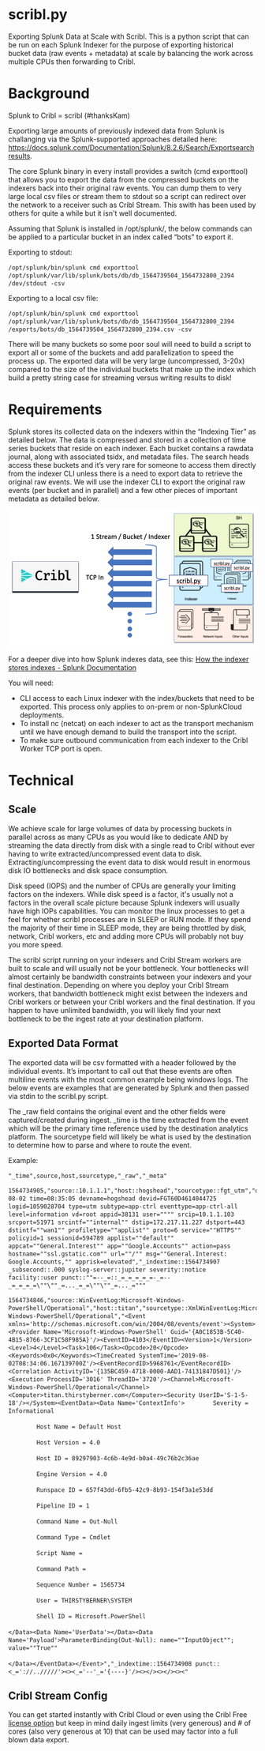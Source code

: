 # scribl.py
Exporting Splunk Data at Scale with Scribl.  This is a python script that can be run on each Splunk Indexer for the purpose of exporting historical bucket data (raw events + metadata) at scale by balancing the work across multiple CPUs then forwarding to Cribl.

# Background
Splunk to Cribl = scribl (#thanksKam)

Exporting large amounts of previously indexed data from Splunk is challanging via the Splunk-supported approaches detailed here:  https://docs.splunk.com/Documentation/Splunk/8.2.6/Search/Exportsearchresults.

The core Splunk binary in every install provides a switch (cmd exporttool) that allows you to export the data from the compressed buckets on the indexers back into their original raw events.  You can dump them to very large local csv files or stream them to stdout so a script can redirect over the network to a receiver such as Cribl Stream.  This swith has been used by others for quite a while but it isn't well documented.  

Assuming that Splunk is installed in /opt/splunk/, the below commands can be applied to a particular bucket in an index called “bots” to export it. 

Exporting to stdout:
```
/opt/splunk/bin/splunk cmd exporttool /opt/splunk/var/lib/splunk/bots/db/db_1564739504_1564732800_2394 /dev/stdout -csv
```

Exporting to a local csv file:
```
/opt/splunk/bin/splunk cmd exporttool /opt/splunk/var/lib/splunk/bots/db/db_1564739504_1564732800_2394 /exports/bots/db_1564739504_1564732800_2394.csv -csv
```

There will be many buckets so some poor soul will need to build a script to export all or some of the buckets and add parallelization to speed the process up.  The exported data will be very large (uncompressed, 3-20x) compared to the size of the individual buckets that make up the index which build a pretty string case for streaming versus writing results to disk!

# Requirements

Splunk stores its collected data on the indexers within the “Indexing Tier” as detailed below.  The data is compressed and stored in a collection of time series buckets that reside on each indexer.  Each bucket contains a rawdata journal, along with associated tsidx, and metadata files. The search heads access these buckets and it’s very rare for someone to access them directly from the indexer CLI unless there is a need to export data to retrieve the original raw events.  We will use the indexer CLI to export the original raw events (per bucket and in parallel) and a few other pieces of important metadata as detailed below. 

![scribl.py data flow](/scribl-flow.png)

For a deeper dive into how Splunk indexes data, see this:  [How the indexer stores indexes - Splunk Documentation](https://docs.splunk.com/Documentation/Splunk/latest/Indexer/HowSplunkstoresindexes) 

You will need:

- CLI access to each Linux indexer with the index/buckets that need to be exported.  This process only applies to on-prem or non-SplunkCloud deployments.
- To install nc (netcat) on each indexer to act as the transport mechanism until we have enough demand to build the transport into the script.
- To make sure outbound communication from each indexer to the Cribl Worker TCP port is open.

# Technical
## Scale
We achieve scale for large volumes of data by processing buckets in parallel across as many CPUs as you would like to dedicate AND by streaming the data directly from disk with a single read to Cribl without ever having to write extracted/uncompressed event data to disk.  Extracting/uncompressing the event data to disk would result in enormous disk IO bottlenecks and disk space consumption.  

Disk speed (IOPS) and the number of CPUs are generally your limiting factors on the indexers.  While disk speed is a factor, it's usually not a factors in the overall scale picture because Splunk indexers will usually have high IOPs capabilities.  You can monitor the linux processes to get a feel for whether scribl processes are in SLEEP or RUN mode.  If they spend the majority of their time in SLEEP mode, they are being throttled by disk, network, Cribl workers, etc and adding more CPUs will probably not buy you more speed.

The scribl script running on your indexers and Cribl Stream workers are built to scale and will usually not be your bottleneck.  Your bottlenecks will almost certainly be bandwidth constraints between your indexers and your final destination.  Depending on where you deploy your Cribl Stream workers, that bandwidth bottleneck might exist between the indexers and Cribl workers or between your Cribl workers and the final destination.  If you happen to have unlimited bandwidth, you will likely find your next bottleneck to be the ingest rate at your destination platform.

## Exported Data Format
The exported data will be csv formatted with a header followed by the individual events.  It’s important to call out that these events are often multiline events with the most common example being windows logs.  The below events are examples that are generated by Splunk and then passed via stdin to the scribl.py script.

The _raw field contains the original event and the other fields were captured/created during ingest.  _time is the time extracted from the event which will be the primary time reference used by the destination analytics platform.  The sourcetype field will likely be what is used by the destination to determine how to parse and where to route the event.

Example:
```
"_time",source,host,sourcetype,"_raw","_meta"
```
```
1564734905,"source::10.1.1.1","host::hogshead","sourcetype::fgt_utm","date=2019-08-02 time=08:35:05 devname=hogshead devid=FGT60D4614044725 logid=1059028704 type=utm subtype=app-ctrl eventtype=app-ctrl-all level=information vd=root appid=38131 user="""" srcip=10.1.1.103 srcport=51971 srcintf=""internal"" dstip=172.217.11.227 dstport=443 dstintf=""wan1"" profiletype=""applist"" proto=6 service=""HTTPS"" policyid=1 sessionid=594789 applist=""default"" appcat=""General.Interest"" app=""Google.Accounts"" action=pass hostname=""ssl.gstatic.com"" url=""/"" msg=""General.Interest: Google.Accounts,"" apprisk=elevated","_indextime::1564734907 _subsecond::.000 syslog-server::jupiter severity::notice facility::user punct::""=--_=::_=_=_=_=_=-_=--_=_=_=_=\""\""_=..._=_=\""\""_=..._="""
```
```
1564734846,"source::WinEventLog:Microsoft-Windows-PowerShell/Operational","host::titan","sourcetype::XmlWinEventLog:Microsoft-Windows-PowerShell/Operational","<Event xmlns='http://schemas.microsoft.com/win/2004/08/events/event'><System><Provider Name='Microsoft-Windows-PowerShell' Guid='{A0C1853B-5C40-4B15-8766-3CF1C58F985A}'/><EventID>4103</EventID><Version>1</Version><Level>4</Level><Task>106</Task><Opcode>20</Opcode><Keywords>0x0</Keywords><TimeCreated SystemTime='2019-08-02T08:34:06.167139700Z'/><EventRecordID>5968761</EventRecordID><Correlation ActivityID='{135BC459-4718-0000-AAD1-74131847D501}'/><Execution ProcessID='3016' ThreadID='3720'/><Channel>Microsoft-Windows-PowerShell/Operational</Channel><Computer>titan.thirstyberner.com</Computer><Security UserID='S-1-5-18'/></System><EventData><Data Name='ContextInfo'>        Severity = Informational

        Host Name = Default Host

        Host Version = 4.0

        Host ID = 89297903-4c6b-4e9d-b0a4-49c76b2c36ae

        Engine Version = 4.0

        Runspace ID = 657f43dd-6fb5-42c9-8b93-154f3a1e53dd

        Pipeline ID = 1

        Command Name = Out-Null

        Command Type = Cmdlet

        Script Name =

        Command Path =

        Sequence Number = 1565734

        User = THIRSTYBERNER\SYSTEM

        Shell ID = Microsoft.PowerShell

</Data><Data Name='UserData'></Data><Data Name='Payload'>ParameterBinding(Out-Null): name=""InputObject""; value=""True""

</Data></EventData></Event>","_indextime::1564734908 punct::<_='://../////'><><_='--'_='{----}'/><></><></><><"
```
## Cribl Stream Config
You can get started instantly with Cribl Cloud or even using the Cribl Free [license option](https://docs.cribl.io/stream/licensing/) but keep in mind daily ingest limits (very generous) and # of cores (also very generous at 10) that can be used may factor into a full blown data export. 


